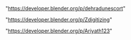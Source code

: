"https://developer.blender.org/p/dehradunescort"

"https://developer.blender.org/p/Zdigitizing"

 
"https://developer.blender.org/p/Ariyath123"


 
